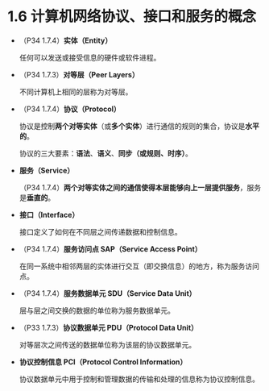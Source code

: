 # 1.6 计算机网络协议、接口和服务的概念

+ （P34 1.7.4）**实体（Entity）**

  任何可以发送或接受信息的硬件或软件进程。

+ （P34 1.7.3）**对等层（Peer Layers）**

  不同计算机上相同的层称为对等层。

+ （P34 1.7.4）**协议（Protocol）**

  协议是控制**两个对等实体**（或**多个实体**）进行通信的规则的集合，协议是**水平的**。

  协议的三大要素：**语法**、**语义**、**同步（或规则、时序）**。

+ **服务（Service）**

  （P34 1.7.4）**两个对等实体之间的通信使得本层能够向上一层提供服务**，服务是**垂直的**。

+ **接口（Interface）**

  接口定义了如何在不同层之间传递数据和控制信息。

+ （P34 1.7.4）**服务访问点 SAP（Service Access Point）**

  在同一系统中相邻两层的实体进行交互（即交换信息）的地方，称为服务访问点。

+ （P34 1.7.4）**服务数据单元 SDU（Service Data Unit）**

  层与层之间交换的数据的单位称为服务数据单元。

+ （P33 1.7.3）**协议数据单元 PDU（Protocol Data Unit）**

  对等层次之间传送的数据单位称为该层的协议数据单元。

+ **协议控制信息 PCI（Protocol Control Information）**

  协议数据单元中用于控制和管理数据的传输和处理的信息称为协议控制信息。